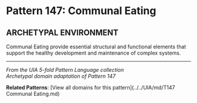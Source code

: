 # Pattern 147: Communal Eating

## ARCHETYPAL ENVIRONMENT

Communal Eating provide essential structural and functional elements that support the healthy development and maintenance of complex systems.

---

*From the UIA 5-fold Pattern Language collection*  
*Archetypal domain adaptation of Pattern 147*

**Related Patterns**: [View all domains for this pattern](../../UIA/md/T147 Communal Eating.md)